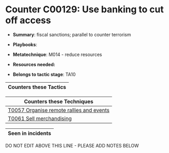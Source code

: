 # Counter C00129: Use banking to cut off access 

* **Summary**: fiscal sanctions; parallel to counter terrorism

* **Playbooks**: 

* **Metatechnique**: M014 - reduce resources

* **Resources needed:** 

* **Belongs to tactic stage**: TA10


| Counters these Tactics |
| ---------------------- |



| Counters these Techniques |
| ------------------------- |
| [T0057 Organise remote rallies and events](../techniques/T0057.md) |
| [T0061 Sell merchandising](../techniques/T0061.md) |



| Seen in incidents |
| ----------------- |


DO NOT EDIT ABOVE THIS LINE - PLEASE ADD NOTES BELOW